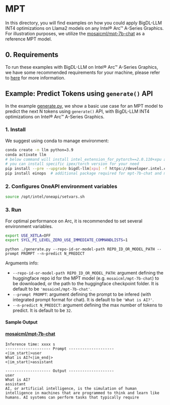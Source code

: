 # MPT
In this directory, you will find examples on how you could apply BigDL-LLM INT4 optimizations on Llama2 models on any Intel® Arc™ A-Series Graphics. For illustration purposes, we utilize the [mosaicml/mpt-7b-chat](https://huggingface.co/mosaicml/mpt-7b-chat) as a reference MPT model.

## 0. Requirements
To run these examples with BigDL-LLM on Intel® Arc™ A-Series Graphics, we have some recommended requirements for your machine, please refer to [here](../README.md#recommended-requirements) for more information.

## Example: Predict Tokens using `generate()` API
In the example [generate.py](./generate.py), we show a basic use case for an MPT model to predict the next N tokens using `generate()` API, with BigDL-LLM INT4 optimizations on Intel® Arc™ A-Series Graphics.
### 1. Install
We suggest using conda to manage environment:
```bash
conda create -n llm python=3.9
conda activate llm
# below command will install intel_extension_for_pytorch==2.0.110+xpu as default
# you can install specific ipex/torch version for your need
pip install --pre --upgrade bigdl-llm[xpu] -f https://developer.intel.com/ipex-whl-stable-xpu
pip install einops  # additional package required for mpt-7b-chat and mpt-30b-chat to conduct generation
```
### 2. Configures OneAPI environment variables
```bash
source /opt/intel/oneapi/setvars.sh
```

### 3. Run

For optimal performance on Arc, it is recommended to set several environment variables.

```bash
export USE_XETLA=OFF
export SYCL_PI_LEVEL_ZERO_USE_IMMEDIATE_COMMANDLISTS=1
```

```
python ./generate.py --repo-id-or-model-path REPO_ID_OR_MODEL_PATH --prompt PROMPT --n-predict N_PREDICT
```

Arguments info:
- `--repo-id-or-model-path REPO_ID_OR_MODEL_PATH`: argument defining the huggingface repo id for the MPT model (e.g. `mosaicml/mpt-7b-chat`) to be downloaded, or the path to the huggingface checkpoint folder. It is default to be `'mosaicml/mpt-7b-chat'`.
- `--prompt PROMPT`: argument defining the prompt to be infered (with integrated prompt format for chat). It is default to be `'What is AI?'`.
- `--n-predict N_PREDICT`: argument defining the max number of tokens to predict. It is default to be `32`.

#### Sample Output
#### [mosaicml/mpt-7b-chat](https://huggingface.co/mosaicml/mpt-7b-chat)
```log
Inference time: xxxx s
-------------------- Prompt --------------------
<|im_start|>user
What is AI?<|im_end|>
<|im_start|>assistant

-------------------- Output --------------------
user
What is AI?
assistant
AI, or artificial intelligence, is the simulation of human intelligence in machines that are programmed to think and learn like humans. AI systems can perform tasks that typically require
```
